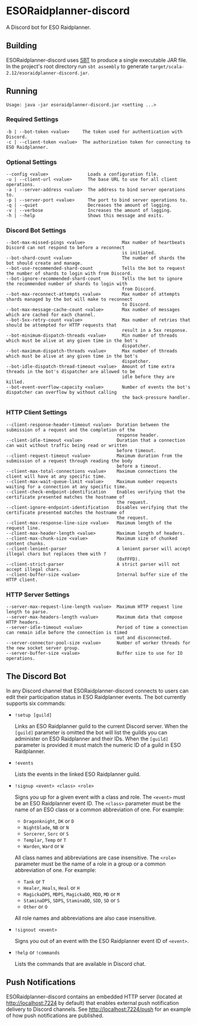 # ESORaidplanner-discord

A Discord bot for ESO Raidplanner.

## Building

ESORaidplanner-discord uses [SBT](https://www.scala-sbt.org/) to produce a single executable JAR file. In the project's
root directory run `sbt assembly` to generate `target/scala-2.12/esoraidplanner-discord.jar`.

## Running

```
Usage: java -jar esoraidplanner-discord.jar <setting ...>
```

### Required Settings

```
-b | --bot-token <value>     The token used for authentication with Discord.
-c | --client-token <value>  The authorization token for connecting to ESO Raidplanner.
```

### Optional Settings

```
--config <value>               Loads a configuration file.
-u | --client-url <value>      The base URL to use for all client operations.
-a | --server-address <value>  The address to bind server operations to.
-p | --server-port <value>     The port to bind server operations to.
-q | --quiet                   Decreases the amount of logging.
-v | --verbose                 Increases the amount of logging.
-h | --help                    Shows this message and exits.
```

### Discord Bot Settings

```
--bot-max-missed-pings <value>              Max number of heartbeats Discord can not respond to before a reconnect
                                            is initiated.
--bot-shard-count <value>                   The number of shards the bot should create and manage.
--bot-use-recommended-shard-count           Tells the bot to request the number of shards to login with from Discord.
--bot-ignore-recommended-shard-count        Tells the bot to ignore the recommended number of shards to login with
                                            from Discord.
--bot-max-reconnect-attempts <value>        Max number of attempts shards managed by the bot will make to reconnect
                                            to Discord.
--bot-max-message-cache-count <value>       Max number of messages which are cached for each channel.
--bot-5xx-retry-count <value>               Max number of retries that should be attempted for HTTP requests that
                                            result in a 5xx response.
--bot-minimum-dispatch-threads <value>      Min number of threads which must be alive at any given time in the bot's
                                            dispatcher.
--bot-maximum-dispatch-threads <value>      Max number of threads which must be alive at any given time in the bot's
                                            dispatcher.
--bot-idle-dispatch-thread-timeout <value>  Amount of time extra threads in the bot's dispatcher are allowed to be
                                            idle before they are killed.
--bot-event-overflow-capacity <value>       Number of events the bot's dispatcher can overflow by without calling
                                            the back-pressure handler.
```

### HTTP Client Settings

```
--client-response-header-timeout <value>  Duration between the submission of a request and the completion of the
                                          response header.
--client-idle-timeout <value>             Duration that a connection can wait without traffic being read or written
                                          before timeout.
--client-request-timeout <value>          Maximum duration from the submission of a request through reading the body
                                          before a timeout.
--client-max-total-connections <value>    Maximum connections the client will have at any specific time.
--client-max-wait-queue-limit <value>     Maximum number requests waiting for a connection at any specific time.
--client-check-endpoint-identification    Enables verifying that the certificate presented matches the hostname of
                                          the request.
--client-ignore-endpoint-identification   Disables verifying that the certificate presented matches the hostname of
                                          the request.
--client-max-response-line-size <value>   Maximum length of the request line.
--client-max-header-length <value>        Maximum length of headers.
--client-max-chunk-size <value>           Maximum size of chunked content chunks.
--client-lenient-parser                   A lenient parser will accept illegal chars but replaces them with ?
                                          (0xFFFD).
--client-strict-parser                    A strict parser will not accept illegal chars.
--client-buffer-size <value>              Internal buffer size of the HTTP client.
```

### HTTP Server Settings

```
--server-max-request-line-length <value>  Maximum HTTP request line length to parse.
--server-max-headers-length <value>       Maximum data that compose HTTP headers.
--server-idle-timeout <value>             Period of time a connection can remain idle before the connection is timed
                                          out and disconnected.
--server-connector-pool-size <value>      Number of worker threads for the new socket server group.
--server-buffer-size <value>              Buffer size to use for IO operations.
```

## The Discord Bot

In any Discord channel that ESORaidplanner-discord connects to users can edit their participation status in ESO
Raidplanner events. The bot currently supports six commands:

 - `!setup [guild]`
   
   Links an ESO Raidplanner guild to the current Discord server. When the `[guild]` parameter is omitted the bot will
   list the guilds you can administer on ESO Raidplanner and their IDs. When the `[guild]` parameter is provided it must
   match the numeric ID of a guild in ESO Raidplanner.

 - `!events`
  
   Lists the events in the linked ESO Raidplanner guild.

 - `!signup <event> <class> <role>`
  
   Signs you up for a given event with a class and role. The `<event>` must be an ESO Raidplanner event ID. The
   `<class>` parameter must be the name of an ESO class or a common abbreviation of one. For example:
   
     - `Dragonknight`, `DK` or `D`
     - `Nightblade`, `NB` or `N`
     - `Sorcerer`, `Sorc` or `S`
     - `Templar`, `Temp` or `T`
     - `Warden`, `Ward` or `W`
     
   All class names and abbreviations are case insensitive. The `<role>` parameter must be the name of a role in a group
   or a common abbreviation of one. For example:
   
     - `Tank` or `T`
     - `Healer`, `Heals`, `Heal` or `H`
     - `MagickaDPS`, `MDPS`, `MagickaDD`, `MDD`, `MD` or `M`
     - `StaminaDPS`, `SDPS`, `StaminaDD`, `SDD`, `SD` or `S`
     - `Other` or `O`
     
   All role names and abbreviations are also case insensitive.
     
 - `!signout <event>`
   
   Signs you out of an event with the ESO Raidplanner event ID of `<event>`.
     
 - `!help` or `!commands`
   
   Lists the commands that are available in Discord chat.

## Push Notifications

ESORaidplanner-discord contains an embedded HTTP server (located at [http://localhost:7224](http://localhost:7224) by
default) that enables external push notification delivery to Discord channels. See
[http://localhost:7224/push](http://localhost:7224/push) for an example of how push notifications are published.
